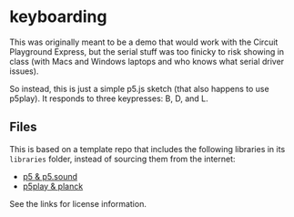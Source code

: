 # keyboarding

This was originally meant to be a demo that would work with the Circuit Playground Express, but the serial stuff was too finicky to risk showing in class (with Macs and Windows laptops and who knows what serial driver issues).

So instead, this is just a simple p5.js sketch (that also happens to use p5play). It responds to three keypresses: B, D, and L.

## Files

This is based on a template repo that includes the following libraries in its `libraries` folder, instead of sourcing them from the internet:

* [p5 & p5.sound](https://p5js.org/download/)
* [p5play & planck](https://github.com/quinton-ashley/p5play)

See the links for license information.
